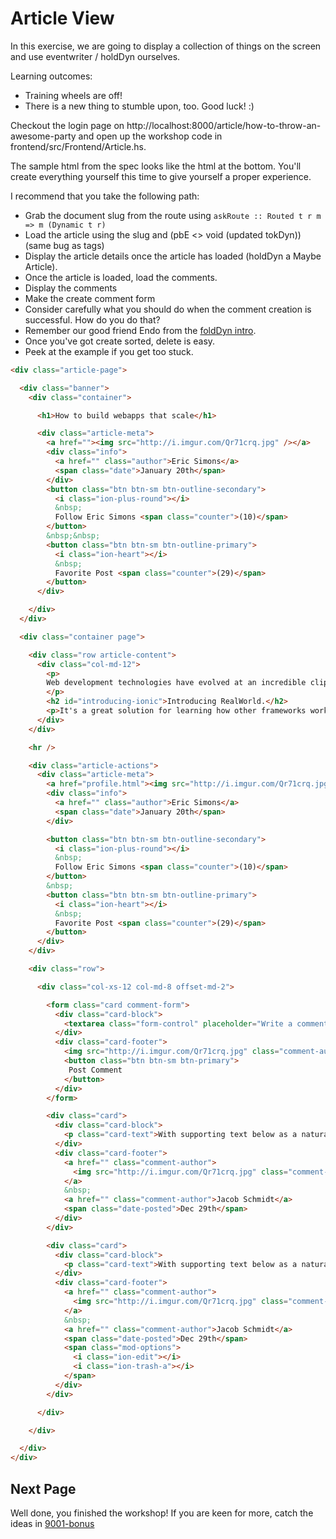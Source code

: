 # Article View

In this exercise, we are going to display a collection of things on the screen and use eventwriter / holdDyn ourselves.

Learning outcomes:
- Training wheels are off!
- There is a new thing to stumble upon, too. Good luck! :)

Checkout the login page on http://localhost:8000/article/how-to-throw-an-awesome-party and open up the workshop code in frontend/src/Frontend/Article.hs.

The sample html from the spec looks like the html at the bottom. You'll create everything yourself this time to give yourself a proper experience.

I recommend that you take the following path:

- Grab the document slug from the route using `askRoute :: Routed t r m => m (Dynamic t r)`
- Load the article using the slug and (pbE <> void (updated tokDyn)) (same bug as tags)
- Display the article details once the article has loaded (holdDyn a Maybe Article).
- Once the article is loaded, load the comments.
- Display the comments
- Make the create comment form
- Consider carefully what you should do when the comment creation is successful. How do you do that?
- Remember our good friend Endo from the [foldDyn intro](./01-foldDyn.md).
- Once you've got create sorted, delete is easy.
- Peek at the example if you get too stuck.

```html
<div class="article-page">

  <div class="banner">
    <div class="container">

      <h1>How to build webapps that scale</h1>

      <div class="article-meta">
        <a href=""><img src="http://i.imgur.com/Qr71crq.jpg" /></a>
        <div class="info">
          <a href="" class="author">Eric Simons</a>
          <span class="date">January 20th</span>
        </div>
        <button class="btn btn-sm btn-outline-secondary">
          <i class="ion-plus-round"></i>
          &nbsp;
          Follow Eric Simons <span class="counter">(10)</span>
        </button>
        &nbsp;&nbsp;
        <button class="btn btn-sm btn-outline-primary">
          <i class="ion-heart"></i>
          &nbsp;
          Favorite Post <span class="counter">(29)</span>
        </button>
      </div>

    </div>
  </div>

  <div class="container page">

    <div class="row article-content">
      <div class="col-md-12">
        <p>
        Web development technologies have evolved at an incredible clip over the past few years.
        </p>
        <h2 id="introducing-ionic">Introducing RealWorld.</h2>
        <p>It's a great solution for learning how other frameworks work.</p>
      </div>
    </div>

    <hr />

    <div class="article-actions">
      <div class="article-meta">
        <a href="profile.html"><img src="http://i.imgur.com/Qr71crq.jpg" /></a>
        <div class="info">
          <a href="" class="author">Eric Simons</a>
          <span class="date">January 20th</span>
        </div>

        <button class="btn btn-sm btn-outline-secondary">
          <i class="ion-plus-round"></i>
          &nbsp;
          Follow Eric Simons <span class="counter">(10)</span>
        </button>
        &nbsp;
        <button class="btn btn-sm btn-outline-primary">
          <i class="ion-heart"></i>
          &nbsp;
          Favorite Post <span class="counter">(29)</span>
        </button>
      </div>
    </div>

    <div class="row">

      <div class="col-xs-12 col-md-8 offset-md-2">

        <form class="card comment-form">
          <div class="card-block">
            <textarea class="form-control" placeholder="Write a comment..." rows="3"></textarea>
          </div>
          <div class="card-footer">
            <img src="http://i.imgur.com/Qr71crq.jpg" class="comment-author-img" />
            <button class="btn btn-sm btn-primary">
             Post Comment
            </button>
          </div>
        </form>

        <div class="card">
          <div class="card-block">
            <p class="card-text">With supporting text below as a natural lead-in to additional content.</p>
          </div>
          <div class="card-footer">
            <a href="" class="comment-author">
              <img src="http://i.imgur.com/Qr71crq.jpg" class="comment-author-img" />
            </a>
            &nbsp;
            <a href="" class="comment-author">Jacob Schmidt</a>
            <span class="date-posted">Dec 29th</span>
          </div>
        </div>

        <div class="card">
          <div class="card-block">
            <p class="card-text">With supporting text below as a natural lead-in to additional content.</p>
          </div>
          <div class="card-footer">
            <a href="" class="comment-author">
              <img src="http://i.imgur.com/Qr71crq.jpg" class="comment-author-img" />
            </a>
            &nbsp;
            <a href="" class="comment-author">Jacob Schmidt</a>
            <span class="date-posted">Dec 29th</span>
            <span class="mod-options">
              <i class="ion-edit"></i>
              <i class="ion-trash-a"></i>
            </span>
          </div>
        </div>

      </div>

    </div>

  </div>
</div>
```

## Next Page

Well done, you finished the workshop! If you are keen for more, catch the ideas in [9001-bonus](./9001-bonus.md)
